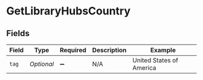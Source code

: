 # GetLibraryHubsCountry


## Fields

| Field                    | Type                     | Required                 | Description              | Example                  |
| ------------------------ | ------------------------ | ------------------------ | ------------------------ | ------------------------ |
| `tag`                    | *Optional<String>*       | :heavy_minus_sign:       | N/A                      | United States of America |
